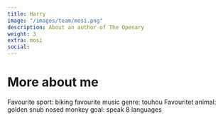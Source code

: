 ```yaml
---
title: Harry
image: "/images/team/mosi.png"
description: About an author of The Openary
weight: 3
extra: mosi
social:
---
```


# More about me

Favourite sport: biking
favourite music genre: touhou
Favouritet animal: golden snub nosed monkey
goal: speak 8 languages